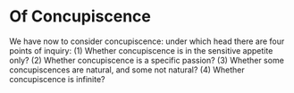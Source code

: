 # Of Concupiscence

We have now to consider concupiscence: under which head there are four points of inquiry:
(1) Whether concupiscence is in the sensitive appetite only?
(2) Whether concupiscence is a specific passion?
(3) Whether some concupiscences are natural, and some not natural?
(4) Whether concupiscence is infinite?